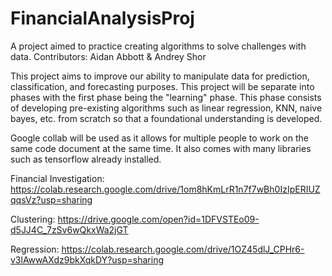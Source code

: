 # FinancialAnalysisProj
A project aimed to practice creating algorithms to solve challenges with data.
Contributors: Aidan Abbott & Andrey Shor

This project aims to improve our ability to manipulate data for prediction, classification, and forecasting purposes. This project will be separate into phases with the first phase being the "learning" phase. This phase consists of developing pre-existing algorithms such as linear regression, KNN, naive bayes, etc. from scratch so that a foundational understanding is developed. 

Google collab will be used as it allows for multiple people to work on the same code document at the same time. It also comes with many libraries such as tensorflow already installed. 

Financial Investigation: https://colab.research.google.com/drive/1om8hKmLrR1n7f7wBh0IzIpERIUZqqsVz?usp=sharing

Clustering: https://drive.google.com/open?id=1DFVSTEo09-d5JJ4C_7zSv6wQkxWa2jGT

Regression: https://colab.research.google.com/drive/1OZ45dlJ_CPHr6-v3lAwwAXdz9bkXqkDY?usp=sharing
